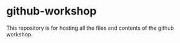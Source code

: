 # github-workshop
This repository is for hosting all the files and contents of the github workshop.

